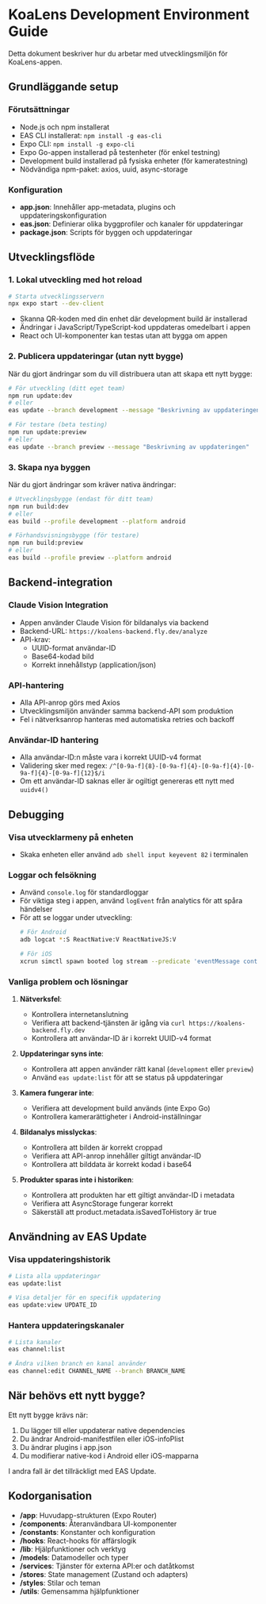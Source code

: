 # KoaLens Development Environment Guide

Detta dokument beskriver hur du arbetar med utvecklingsmiljön för KoaLens-appen.

## Grundläggande setup

### Förutsättningar
- Node.js och npm installerat
- EAS CLI installerat: `npm install -g eas-cli`
- Expo CLI: `npm install -g expo-cli`
- Expo Go-appen installerad på testenheter (för enkel testning)
- Development build installerad på fysiska enheter (för kameratestning)
- Nödvändiga npm-paket: axios, uuid, async-storage

### Konfiguration
- **app.json**: Innehåller app-metadata, plugins och uppdateringskonfiguration
- **eas.json**: Definierar olika byggprofiler och kanaler för uppdateringar
- **package.json**: Scripts för byggen och uppdateringar

## Utvecklingsflöde

### 1. Lokal utveckling med hot reload

```bash
# Starta utvecklingsservern
npx expo start --dev-client
```

- Skanna QR-koden med din enhet där development build är installerad
- Ändringar i JavaScript/TypeScript-kod uppdateras omedelbart i appen
- React och UI-komponenter kan testas utan att bygga om appen

### 2. Publicera uppdateringar (utan nytt bygge)

När du gjort ändringar som du vill distribuera utan att skapa ett nytt bygge:

```bash
# För utveckling (ditt eget team)
npm run update:dev
# eller
eas update --branch development --message "Beskrivning av uppdateringen"

# För testare (beta testing)
npm run update:preview
# eller
eas update --branch preview --message "Beskrivning av uppdateringen"
```

### 3. Skapa nya byggen

När du gjort ändringar som kräver nativa ändringar:

```bash
# Utvecklingsbygge (endast för ditt team)
npm run build:dev
# eller
eas build --profile development --platform android

# Förhandsvisningsbygge (för testare)
npm run build:preview
# eller
eas build --profile preview --platform android
```

## Backend-integration

### Claude Vision Integration
- Appen använder Claude Vision för bildanalys via backend
- Backend-URL: `https://koalens-backend.fly.dev/analyze`
- API-krav:
  - UUID-format användar-ID
  - Base64-kodad bild
  - Korrekt innehållstyp (application/json)

### API-hantering
- Alla API-anrop görs med Axios
- Utvecklingsmiljön använder samma backend-API som produktion
- Fel i nätverksanrop hanteras med automatiska retries och backoff

### Användar-ID hantering
- Alla användar-ID:n måste vara i korrekt UUID-v4 format
- Validering sker med regex: `/^[0-9a-f]{8}-[0-9a-f]{4}-[0-9a-f]{4}-[0-9a-f]{4}-[0-9a-f]{12}$/i`
- Om ett användar-ID saknas eller är ogiltigt genereras ett nytt med `uuidv4()`

## Debugging

### Visa utvecklarmeny på enheten
- Skaka enheten eller använd `adb shell input keyevent 82` i terminalen

### Loggar och felsökning
- Använd `console.log` för standardloggar
- För viktiga steg i appen, använd `logEvent` från analytics för att spåra händelser
- För att se loggar under utveckling:
  ```bash
  # För Android
  adb logcat *:S ReactNative:V ReactNativeJS:V
  
  # För iOS
  xcrun simctl spawn booted log stream --predicate 'eventMessage contains "ReactNative"'
  ```

### Vanliga problem och lösningar

1. **Nätverksfel**:
   - Kontrollera internetanslutning
   - Verifiera att backend-tjänsten är igång via `curl https://koalens-backend.fly.dev`
   - Kontrollera att användar-ID är i korrekt UUID-v4 format

2. **Uppdateringar syns inte**:
   - Kontrollera att appen använder rätt kanal (`development` eller `preview`)
   - Använd `eas update:list` för att se status på uppdateringar

3. **Kamera fungerar inte**:
   - Verifiera att development build används (inte Expo Go)
   - Kontrollera kamerarättigheter i Android-inställningar

4. **Bildanalys misslyckas**:
   - Kontrollera att bilden är korrekt croppad
   - Verifiera att API-anrop innehåller giltigt användar-ID
   - Kontrollera att bilddata är korrekt kodad i base64

5. **Produkter sparas inte i historiken**:
   - Kontrollera att produkten har ett giltigt användar-ID i metadata
   - Verifiera att AsyncStorage fungerar korrekt
   - Säkerställ att product.metadata.isSavedToHistory är true

## Användning av EAS Update

### Visa uppdateringshistorik

```bash
# Lista alla uppdateringar
eas update:list

# Visa detaljer för en specifik uppdatering
eas update:view UPDATE_ID
```

### Hantera uppdateringskanaler

```bash
# Lista kanaler
eas channel:list

# Ändra vilken branch en kanal använder
eas channel:edit CHANNEL_NAME --branch BRANCH_NAME
```

## När behövs ett nytt bygge?

Ett nytt bygge krävs när:
1. Du lägger till eller uppdaterar native dependencies
2. Du ändrar Android-manifestfilen eller iOS-infoPlist
3. Du ändrar plugins i app.json
4. Du modifierar native-kod i Android eller iOS-mapparna

I andra fall är det tillräckligt med EAS Update.

## Kodorganisation

- **/app**: Huvudapp-strukturen (Expo Router)
- **/components**: Återanvändbara UI-komponenter
- **/constants**: Konstanter och konfiguration
- **/hooks**: React-hooks för affärslogik
- **/lib**: Hjälpfunktioner och verktyg
- **/models**: Datamodeller och typer
- **/services**: Tjänster för externa API:er och datåtkomst
- **/stores**: State management (Zustand och adapters)
- **/styles**: Stilar och teman
- **/utils**: Gemensamma hjälpfunktioner